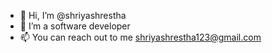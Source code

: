 - 👋 Hi, I’m @shriyashrestha
- 👀 I’m a software developer
- 📫 You can reach out to me shriyashrestha123@gmail.com

<!---
shriyashrestha/shriyashrestha 
--->
